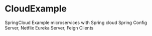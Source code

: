 # CloudExample
SpringCloud
Example microservices with Spring cloud
Spring Config Server, Netflix Eureka Server, Feign Clients
